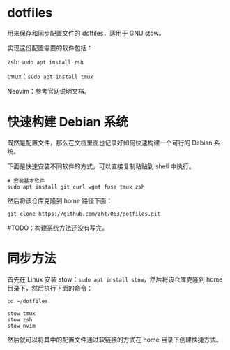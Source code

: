 # dotfiles

用来保存和同步配置文件的 dotfiles，适用于 GNU stow。

实现这份配置需要的软件包括：

zsh: `sudo apt install zsh`

tmux：`sudo apt install tmux`

Neovim：参考官网说明文档。

# 快速构建 Debian 系统

既然是配置文件，那么在文档里面也记录好如何快速构建一个可行的 Debian 系统。

下面是快速安装不同软件的方式，可以直接复制粘贴到 shell 中执行。

```shell
# 安装基本软件
sudo apt install git curl wget fuse tmux zsh
```

然后将该仓库克隆到 home 路径下面：

``` shell
git clone https://github.com/zht7063/dotfiles.git
```
#TODO：构建系统方法还没有写完。

# 同步方法

首先在 Linux 安装 stow：`sudo apt install stow`，然后将该仓库克隆到 home 目录下，然后执行下面的命令：

```shell
cd ~/dotfiles

stow tmux
stow zsh
stow nvim

```

然后就可以将其中的配置文件通过软链接的方式在 home 目录下创建快捷方式。
